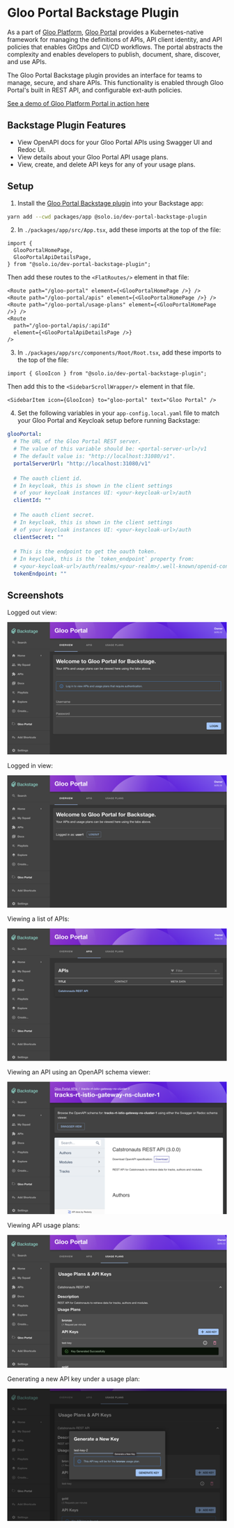 # Gloo Portal Backstage Plugin

As a part of [Gloo Platform](https://www.solo.io/products/gloo-platform/), [Gloo Portal](https://www.solo.io/products/gloo-portal/) provides a Kubernetes-native framework for managing the definitions of APIs, API client identity, and API policies that enables GitOps and CI/CD workflows. The portal abstracts the complexity and enables developers to publish, document, share, discover, and use APIs.

The Gloo Portal Backstage plugin provides an interface for teams to manage, secure, and share APIs. This functionality is enabled through Gloo Portal's built in REST API, and configurable ext-auth policies.

[See a demo of Gloo Platform Portal in action here](https://www.youtube.com/watch?v=YL1aqjZDqGQ)

## Backstage Plugin Features

- View OpenAPI docs for your Gloo Portal APIs using Swagger UI and Redoc UI.
- View details about your Gloo Portal API usage plans.
- View, create, and delete API keys for any of your usage plans.

## Setup

1. Install the [Gloo Portal Backstage plugin](https://www.npmjs.com/package/@solo.io/dev-portal-backstage-plugin) into your Backstage app:

```bash
yarn add --cwd packages/app @solo.io/dev-portal-backstage-plugin
```

2. In `./packages/app/src/App.tsx`, add these imports at the top of the file:

```tsx
import {
  GlooPortalHomePage,
  GlooPortalApiDetailsPage,
} from "@solo.io/dev-portal-backstage-plugin";
```

Then add these routes to the `<FlatRoutes/>` element in that file:

```tsx
<Route path="/gloo-portal" element={<GlooPortalHomePage />} />
<Route path="/gloo-portal/apis" element={<GlooPortalHomePage />} />
<Route path="/gloo-portal/usage-plans" element={<GlooPortalHomePage />} />
<Route
  path="/gloo-portal/apis/:apiId"
  element={<GlooPortalApiDetailsPage />}
/>
```

3. In `./packages/app/src/components/Root/Root.tsx`, add these imports to the top of the file:

```tsx
import { GlooIcon } from "@solo.io/dev-portal-backstage-plugin";
```

Then add this to the `<SidebarScrollWrapper/>` element in that file.

```tsx
<SidebarItem icon={GlooIcon} to="gloo-portal" text="Gloo Portal" />
```

4. Set the following variables in your `app-config.local.yaml` file to match your Gloo Portal and Keycloak setup before running Backstage:

```yaml
glooPortal:
  # The URL of the Gloo Portal REST server.
  # The value of this variable should be: <portal-server-url>/v1
  # The default value is: "http://localhost:31080/v1".
  portalServerUrl: "http://localhost:31080/v1"

  # The oauth client id.
  # In keycloak, this is shown in the client settings
  # of your keycloak instances UI: <your-keycloak-url>/auth
  clientId: ""

  # The oauth client secret.
  # In keycloak, this is shown in the client settings
  # of your keycloak instances UI: <your-keycloak-url>/auth
  clientSecret: ""

  # This is the endpoint to get the oauth token.
  # In keycloak, this is the `token_endpoint` property from:
  # <your-keycloak-url>/auth/realms/<your-realm>/.well-known/openid-configuration
  tokenEndpoint: ""
```

## Screenshots

Logged out view:

![logged out](./readme_assets/logged-out.png)

Logged in view:

![logged in](./readme_assets/logged-in.png)

Viewing a list of APIs:

![API list](./readme_assets/apis.png)

Viewing an API using an OpenAPI schema viewer:

![API details](./readme_assets/api-details.png)

Viewing API usage plans:

![usage plans and api keys](./readme_assets/usage-plans.png)

Generating a new API key under a usage plan:

![generating a new api key](./readme_assets/generate-new-key.png)

